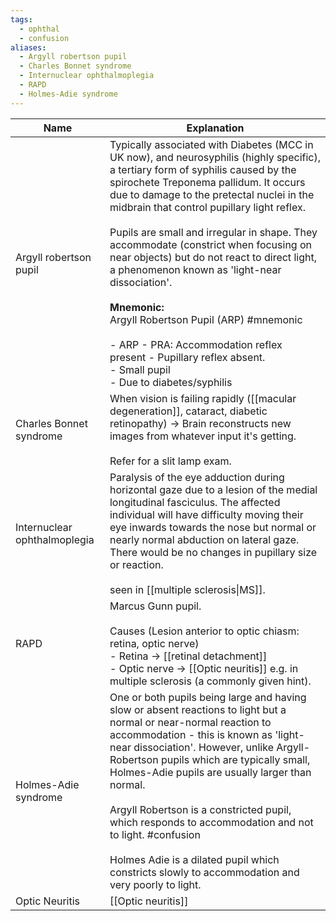 ```yaml
---
tags:
  - ophthal
  - confusion
aliases:
  - Argyll robertson pupil
  - Charles Bonnet syndrome
  - Internuclear ophthalmoplegia
  - RAPD
  - Holmes-Adie syndrome
---
```


| Name                         | Explanation                                                                                                                                                                                                                                                                                                                                                                                                                                                                                                                                                                                                                                                      |
| ---------------------------- | ---------------------------------------------------------------------------------------------------------------------------------------------------------------------------------------------------------------------------------------------------------------------------------------------------------------------------------------------------------------------------------------------------------------------------------------------------------------------------------------------------------------------------------------------------------------------------------------------------------------------------------------------------------------- |
| Argyll robertson pupil       | Typically associated with Diabetes (MCC in UK now), and neurosyphilis (highly specific), a tertiary form of syphilis caused by the spirochete Treponema pallidum. It occurs due to damage to the pretectal nuclei in the midbrain that control pupillary light reflex.<br><br>Pupils are small and irregular in shape. They accommodate (constrict when focusing on near objects) but do not react to direct light, a phenomenon known as 'light-near dissociation'.<br><br>**Mnemonic:**<br>Argyll Robertson Pupil (ARP) #mnemonic <br><br>- ARP - PRA: Accommodation reflex present - Pupillary reflex absent. <br>- Small pupil<br>- Due to diabetes/syphilis |
| Charles Bonnet syndrome      | When vision is failing rapidly ([[macular degeneration]], cataract, diabetic retinopathy) -> Brain reconstructs new images from whatever input it's getting.<br><br>Refer for a slit lamp exam.                                                                                                                                                                                                                                                                                                                                                                                                                                                                  |
| Internuclear ophthalmoplegia | Paralysis of the eye adduction during horizontal gaze due to a lesion of the medial longitudinal fasciculus. The affected individual will have difficulty moving their eye inwards towards the nose but normal or nearly normal abduction on lateral gaze. There would be no changes in pupillary size or reaction.<br><br>seen in [[multiple sclerosis\|MS]].                                                                                                                                                                                                                                                                                                   |
| RAPD                         | Marcus Gunn pupil.<br><br>Causes (Lesion anterior to optic chiasm: retina, optic nerve)<br>- Retina -> [[retinal detachment]]<br>- Optic nerve -> [[Optic neuritis]] e.g. in multiple sclerosis (a commonly given hint).                                                                                                                                                                                                                                                                                                                                                                                                                                         |
| Holmes-Adie syndrome         | One or both pupils being large and having slow or absent reactions to light but a normal or near-normal reaction to accommodation - this is known as 'light-near dissociation'. However, unlike Argyll-Robertson pupils which are typically small, Holmes-Adie pupils are usually larger than normal.<br><br>Argyll Robertson is a constricted pupil, which responds to accommodation and not to light. #confusion <br><br>Holmes Adie is a dilated pupil which constricts slowly to accommodation and very poorly to light.                                                                                                                                     |
| Optic Neuritis               | [[Optic neuritis]]                                                                                                                                                                                                                                                                                                                                                                                                                                                                                                                                                                                                                                               |

